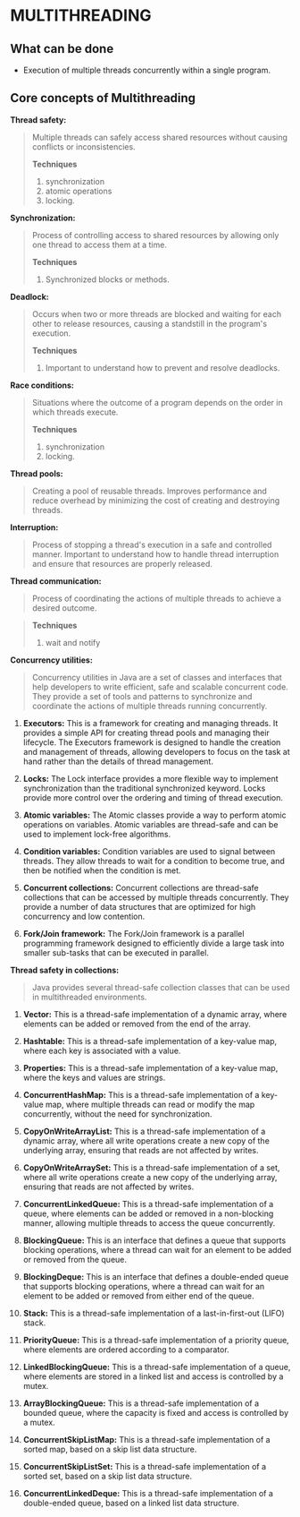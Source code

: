 # MULTITHREADING

## What can be done
- Execution of multiple threads concurrently within a single program.

## Core concepts of Multithreading

**Thread safety:** 
> Multiple threads can safely access shared resources without causing conflicts or inconsistencies.
> 
> **Techniques** 
>   1. synchronization
>   2. atomic operations
>   3. locking.

**Synchronization:** 
> Process of controlling access to shared resources by allowing only one thread to access them at a time.
> 
> **Techniques** 
>   1. Synchronized blocks or methods.

**Deadlock:** 
> Occurs when two or more threads are blocked and waiting for each other to release resources, causing a standstill in the program's execution.
> 
> **Techniques** 
>   1. Important to understand how to prevent and resolve deadlocks.

**Race conditions:** 
> Situations where the outcome of a program depends on the order in which threads execute.
> 
> **Techniques** 
>  1. synchronization
>  2. locking.

**Thread pools:** 
> Creating a pool of reusable threads. 
> Improves performance and reduce overhead by minimizing the cost of creating and destroying threads.

**Interruption:** 
> Process of stopping a thread's execution in a safe and controlled manner. 
> Important to understand how to handle thread interruption and ensure that resources are properly released.


**Thread communication:** 
> Process of coordinating the actions of multiple threads to achieve a desired outcome. 

> **Techniques** 
>  1. wait and notify

**Concurrency utilities:** 
> Concurrency utilities in Java are a set of classes and interfaces that help developers to write efficient, safe and scalable concurrent code. They provide a set of tools and patterns to synchronize and coordinate the actions of multiple threads running concurrently.

1. **Executors:** This is a framework for creating and managing threads. It provides a simple API for creating thread pools and managing their lifecycle. The Executors framework is designed to handle the creation and management of threads, allowing developers to focus on the task at hand rather than the details of thread management.

1. **Locks:** The Lock interface provides a more flexible way to implement synchronization than the traditional synchronized keyword. Locks provide more control over the ordering and timing of thread execution.

1. **Atomic variables:** The Atomic classes provide a way to perform atomic operations on variables. Atomic variables are thread-safe and can be used to implement lock-free algorithms.

1. **Condition variables:** Condition variables are used to signal between threads. They allow threads to wait for a condition to become true, and then be notified when the condition is met.

1. **Concurrent collections:** Concurrent collections are thread-safe collections that can be accessed by multiple threads concurrently. They provide a number of data structures that are optimized for high concurrency and low contention.

1. **Fork/Join framework:** The Fork/Join framework is a parallel programming framework designed to efficiently divide a large task into smaller sub-tasks that can be executed in parallel.

**Thread safety in collections:** 
> Java provides several thread-safe collection classes that can be used in multithreaded environments.

1. **Vector:** This is a thread-safe implementation of a dynamic array, where elements can be added or removed from the end of the array.

3. **Hashtable:** This is a thread-safe implementation of a key-value map, where each key is associated with a value.

5. **Properties:** This is a thread-safe implementation of a key-value map, where the keys and values are strings.

7. **ConcurrentHashMap:** This is a thread-safe implementation of a key-value map, where multiple threads can read or modify the map concurrently, without the need for synchronization.

9. **CopyOnWriteArrayList:** This is a thread-safe implementation of a dynamic array, where all write operations create a new copy of the underlying array, ensuring that reads are not affected by writes.

11. **CopyOnWriteArraySet:** This is a thread-safe implementation of a set, where all write operations create a new copy of the underlying array, ensuring that reads are not affected by writes.

13. **ConcurrentLinkedQueue:** This is a thread-safe implementation of a queue, where elements can be added or removed in a non-blocking manner, allowing multiple threads to access the queue concurrently.

15. **BlockingQueue:** This is an interface that defines a queue that supports blocking operations, where a thread can wait for an element to be added or removed from the queue.

17. **BlockingDeque:** This is an interface that defines a double-ended queue that supports blocking operations, where a thread can wait for an element to be added or removed from either end of the queue.

19. **Stack:** This is a thread-safe implementation of a last-in-first-out (LIFO) stack.

21. **PriorityQueue:** This is a thread-safe implementation of a priority queue, where elements are ordered according to a comparator.

23. **LinkedBlockingQueue:** This is a thread-safe implementation of a queue, where elements are stored in a linked list and access is controlled by a mutex.

25. **ArrayBlockingQueue:** This is a thread-safe implementation of a bounded queue, where the capacity is fixed and access is controlled by a mutex.

27. **ConcurrentSkipListMap:** This is a thread-safe implementation of a sorted map, based on a skip list data structure.

29. **ConcurrentSkipListSet:** This is a thread-safe implementation of a sorted set, based on a skip list data structure.

31. **ConcurrentLinkedDeque:** This is a thread-safe implementation of a double-ended queue, based on a linked list data structure.




